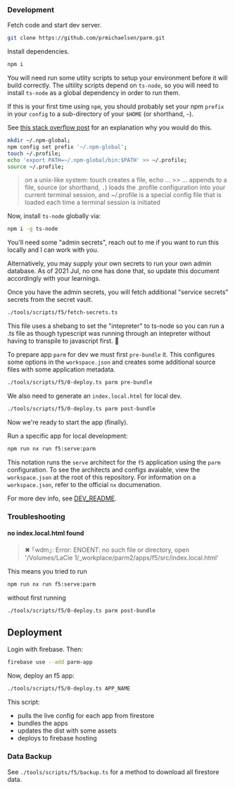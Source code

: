 ### Development
Fetch code and start dev server.
```sh
git clone https://github.com/prmichaelsen/parm.git
```

Install dependencies.
```sh
npm i
```

You will need run some utlity scripts to setup your environment before it will build correctly.
The ultility scripts depend on `ts-node`, so you will need to install `ts-node` as a global dependency in order to run them.

If this is your first time using `npm`, you should probably set your npm `prefix` in your `config` to a sub-directory of your `$HOME` (or shorthand, `~`).

See [this stack overflow post](https://stackoverflow.com/questions/54802330/missing-write-access-in-mac-to-usr-local-lib-node-modules) for an explanation why you would do this.

```sh
mkdir ~/.npm-global;
npm config set prefix '~/.npm-global';
touch ~/.profile;
echo 'export PATH=~/.npm-global/bin:$PATH' >> ~/.profile;
source ~/.profile;
```

> on a unix-like system: touch creates a file, echo ... >> ... appends to a file, source (or shorthand, `.`) loads the .profile configuration into your current terminal session, and ~/.profile is a special config file that is loaded each time a terminal session is initiated

Now, install `ts-node` globally via:
```sh
npm i -g ts-node
```

You'll need some "admin secrets", reach out to me if you want to run this locally and I can work with you.

Alternatively, you may supply your own secrets to run your own admin database. As of 2021 Jul, no one has done that, so update this document accordingly with your learnings.

Once you have the admin secrets, you will fetch additional "service secrets" secrets from the secret vault.
```sh
./tools/scripts/f5/fetch-secrets.ts
```
This file uses a shebang to set the "intepreter" to ts-node so you can run a .ts 
file as though typescript was running through an intepreter without having to 
transpile to javascript first. 📸

To prepare app `parm` for dev we must first `pre-bundle` it. This configures
some options in the `workspace.json` and creates some additional source
files with some application metadata.
```sh
./tools/scripts/f5/0-deploy.ts parm pre-bundle
```

We also need to generate an `index.local.html` for local dev.
```sh
./tools/scripts/f5/0-deploy.ts parm post-bundle
```

Now we're ready to start the app (finally).

Run a specific app for local development:
```sh
npm run nx run f5:serve:parm
```
This notation runs the `serve` architect for the `f5` application using the `parm` configuration.
To see the architects and configs avaiable, view the `workspace.json` at the root of this repository.
For information on a `workspace.json`, refer to the official `nx` documenation.

For more dev info, see [DEV_README](./DEV_README.md).

### Troubleshooting
#### no index.local.html found
> ✖ ｢wdm｣: Error: ENOENT: no such file or directory, open '/Volumes/LaCie 1/_workplace/parm2/apps/f5/src/index.local.html'

This means you tried to run 
```sh
npm run nx run f5:serve:parm
``` 
without first running
```sh
./tools/scripts/f5/0-deploy.ts parm post-bundle
```

## Deployment
Login with firebase. Then:
```sh
firebase use --add parm-app
```

Now, deploy an f5 app:
```sh
./tools/scripts/f5/0-deploy.ts APP_NAME
```

This script:
* pulls the live config for each app from firestore
* bundles the apps
* updates the dist with some assets
* deploys to firebase hosting 

### Data Backup
See `./tools/scripts/f5/backup.ts` for a method to download all firestore data.
